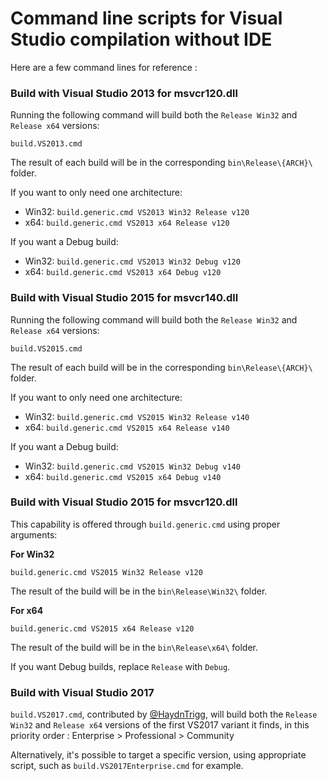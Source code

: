 Command line scripts for Visual Studio compilation without IDE
==============================================================

Here are a few command lines for reference :

### Build with Visual Studio 2013 for msvcr120.dll

Running the following command will build both the `Release Win32` and `Release x64` versions:
```batch
build.VS2013.cmd
```
The result of each build will be in the corresponding `bin\Release\{ARCH}\` folder.

If you want to only need one architecture:
- Win32: `build.generic.cmd VS2013 Win32 Release v120`
- x64: `build.generic.cmd VS2013 x64 Release v120`

If you want a Debug build:
- Win32: `build.generic.cmd VS2013 Win32 Debug v120`
- x64: `build.generic.cmd VS2013 x64 Debug v120`

### Build with Visual Studio 2015 for msvcr140.dll

Running the following command will build both the `Release Win32` and `Release x64` versions:
```batch
build.VS2015.cmd
```
The result of each build will be in the corresponding `bin\Release\{ARCH}\` folder.

If you want to only need one architecture:
- Win32: `build.generic.cmd VS2015 Win32 Release v140`
- x64: `build.generic.cmd VS2015 x64 Release v140`

If you want a Debug build:
- Win32: `build.generic.cmd VS2015 Win32 Debug v140`
- x64: `build.generic.cmd VS2015 x64 Debug v140`

### Build with Visual Studio 2015 for msvcr120.dll

This capability is offered through `build.generic.cmd` using proper arguments:

**For Win32**
```batch
build.generic.cmd VS2015 Win32 Release v120
```
The result of the build will be in the `bin\Release\Win32\` folder.

**For x64**
```batch
build.generic.cmd VS2015 x64 Release v120
```
The result of the build will be in the `bin\Release\x64\` folder.

If you want Debug builds, replace `Release` with `Debug`.

### Build with Visual Studio 2017

`build.VS2017.cmd`, contributed by [@HaydnTrigg](https://github.com/HaydnTrigg),
will build both the `Release Win32` and `Release x64` versions
of the first VS2017 variant it finds, in this priority order :
Enterprise > Professional > Community

Alternatively, it's possible to target a specific version,
using appropriate script, such as `build.VS2017Enterprise.cmd` for example.
